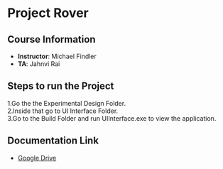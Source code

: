# Project Rover

## Course Information
- **Instructor**: Michael Findler
- **TA**: Jahnvi Rai

## Steps to run the Project<br>
1.Go the the Experimental Design Folder.<br>
2.Inside that go to UI Interface Folder.<br>
3.Go to the Build Folder and run UIInterface.exe to view the application.<br>

## Documentation Link
- [Google Drive](https://drive.google.com/drive/u/1/folders/179mMU8yw6jKtETn6Q0-5lH5IkhCP958J)
